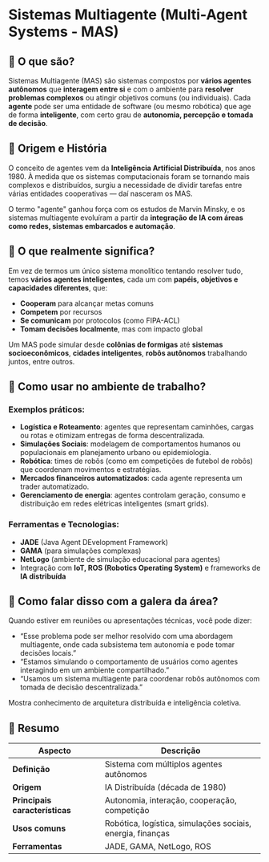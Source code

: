 # Sistemas Multiagente (Multi-Agent Systems - MAS)

## 🧠 O que são?

Sistemas Multiagente (MAS) são sistemas compostos por **vários agentes autônomos** que **interagem entre si** e com o ambiente para **resolver problemas complexos** ou atingir objetivos comuns (ou individuais). Cada **agente** pode ser uma entidade de software (ou mesmo robótica) que age de forma **inteligente**, com certo grau de **autonomia, percepção e tomada de decisão**.

## 📜 Origem e História

O conceito de agentes vem da **Inteligência Artificial Distribuída**, nos anos 1980. À medida que os sistemas computacionais foram se tornando mais complexos e distribuídos, surgiu a necessidade de dividir tarefas entre várias entidades cooperativas — daí nasceram os MAS.

O termo "agente" ganhou força com os estudos de Marvin Minsky, e os sistemas multiagente evoluíram a partir da **integração de IA com áreas como redes, sistemas embarcados e automação**.

## 🎯 O que realmente significa?

Em vez de termos um único sistema monolítico tentando resolver tudo, temos **vários agentes inteligentes**, cada um com **papéis, objetivos e capacidades diferentes**, que:

- **Cooperam** para alcançar metas comuns
- **Competem** por recursos
- **Se comunicam** por protocolos (como FIPA-ACL)
- **Tomam decisões localmente**, mas com impacto global

Um MAS pode simular desde **colônias de formigas** até **sistemas socioeconômicos**, **cidades inteligentes**, **robôs autônomos** trabalhando juntos, entre outros.

## 🧰 Como usar no ambiente de trabalho?

### Exemplos práticos:
- **Logística e Roteamento**: agentes que representam caminhões, cargas ou rotas e otimizam entregas de forma descentralizada.
- **Simulações Sociais**: modelagem de comportamentos humanos ou populacionais em planejamento urbano ou epidemiologia.
- **Robótica**: times de robôs (como em competições de futebol de robôs) que coordenam movimentos e estratégias.
- **Mercados financeiros automatizados**: cada agente representa um trader automatizado.
- **Gerenciamento de energia**: agentes controlam geração, consumo e distribuição em redes elétricas inteligentes (smart grids).

### Ferramentas e Tecnologias:
- **JADE** (Java Agent DEvelopment Framework)
- **GAMA** (para simulações complexas)
- **NetLogo** (ambiente de simulação educacional para agentes)
- Integração com **IoT, ROS (Robotics Operating System)** e frameworks de **IA distribuída**

## 💬 Como falar disso com a galera da área?

Quando estiver em reuniões ou apresentações técnicas, você pode dizer:

- “Esse problema pode ser melhor resolvido com uma abordagem multiagente, onde cada subsistema tem autonomia e pode tomar decisões locais.”
- “Estamos simulando o comportamento de usuários como agentes interagindo em um ambiente compartilhado.”
- “Usamos um sistema multiagente para coordenar robôs autônomos com tomada de decisão descentralizada.”

Mostra conhecimento de arquitetura distribuída e inteligência coletiva.

## 🧠 Resumo

| Aspecto                     | Descrição |
|----------------------------|-----------|
| **Definição**              | Sistema com múltiplos agentes autônomos |
| **Origem**                 | IA Distribuída (década de 1980) |
| **Principais características** | Autonomia, interação, cooperação, competição |
| **Usos comuns**            | Robótica, logística, simulações sociais, energia, finanças |
| **Ferramentas**            | JADE, GAMA, NetLogo, ROS |

